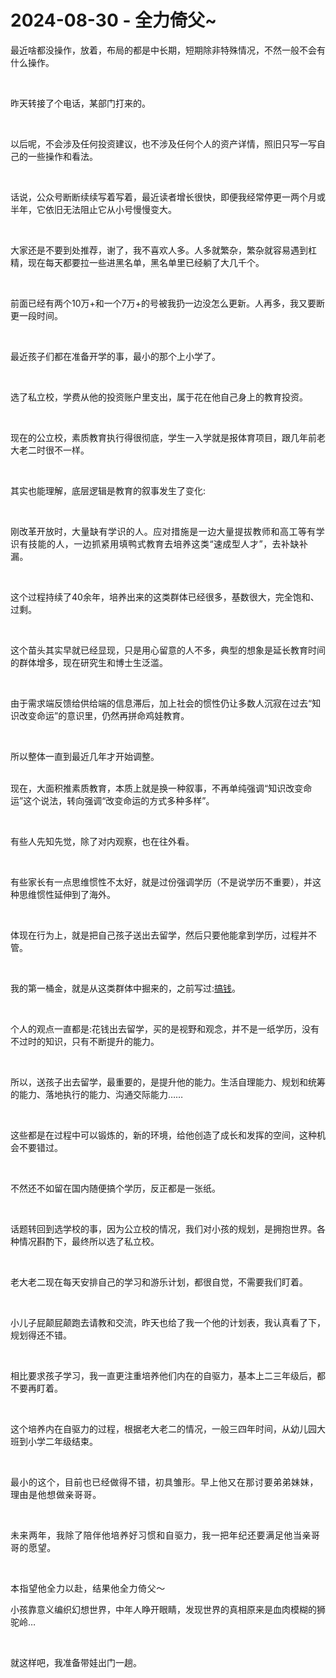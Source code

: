 # 2024-08-30 - 全力倚父~

<p style="visibility: visible;">最近啥都没操作，放着，布局的都是中长期，短期除非特殊情况，不然一般不会有什么操作。</p><p style="visibility: visible;"><br style="visibility: visible;"></p><p style="visibility: visible;">昨天转接了个电话，某部门打来的。</p><p style="visibility: visible;"><br style="visibility: visible;"></p><p style="visibility: visible;">以后呢，不会涉及任何投资建议，也不涉及任何个人的资产详情，照旧只写一写自己的一些操作和看法。</p><p style="visibility: visible;"><br style="visibility: visible;"></p><p style="visibility: visible;">话说，公众号断断续续写着写着，最近读者增长很快，即便我经常停更一两个月或半年，它依旧无法阻止它从小号慢慢变大。</p><p style="visibility: visible;"><br style="visibility: visible;"></p><p style="visibility: visible;">大家还是不要到处推荐，谢了，我不喜欢人多。人多就繁杂，繁杂就容易遇到杠精，现在每天都要拉一些进黑名单，黑名单里已经躺了大几千个。</p><p style="visibility: visible;"><br style="visibility: visible;"></p><p style="visibility: visible;">前面已经有两个10万+和一个7万+的号被我扔一边没怎么更新。人再多，我又要断更一段时间。</p><p style="visibility: visible;"><br style="visibility: visible;"></p><p style="visibility: visible;">最近孩子们都在准备开学的事，最小的那个上小学了。</p><p style="visibility: visible;"><br style="visibility: visible;"></p><p style="visibility: visible;">选了私立校，学费从他的投资账户里支出，属于花在他自己身上的教育投资。</p><p style="visibility: visible;"><br style="visibility: visible;"></p><p style="visibility: visible;">现在的公立校，素质教育执行得很彻底，学生一入学就是报体育项目，跟几年前老大老二时很不一样。</p><p style="visibility: visible;"><br style="visibility: visible;"></p><p style="visibility: visible;">其实也能理解，底层逻辑是教育的叙事发生了变化:</p><p style="visibility: visible;"><br style="visibility: visible;"></p><p style="visibility: visible;">刚改革开放时，<span style="background-color: transparent; caret-color: var(--weui-BRAND); letter-spacing: 0.034em; visibility: visible;">大量缺有学识的人。应对措施是一边大量提拔教师和高工等有学识有技能的人，一边抓紧用填鸭式教育去培养这类“速成型人才”，去补缺补漏。</span></p><p style="visibility: visible;"><span style="background-color: transparent; caret-color: var(--weui-BRAND); letter-spacing: 0.034em; visibility: visible;"><br style="visibility: visible;"></span></p><p style="visibility: visible;">这个过程持续了40余年，培养出来的这类群体已经很多，基数很大，完全饱和、过剩。</p><p style="visibility: visible;"><br style="visibility: visible;"></p><p style="visibility: visible;">这个苗头其实早就已经显现，只是用心留意的人不多，典型的想象是延长教育时间的群体增多，现在研究生和博士生泛滥。</p><p style="visibility: visible;"><br style="visibility: visible;"></p><p style="visibility: visible;">由于需求端反馈给供给端的信息滞后，加上社会的惯性仍让多数人沉寂在过去“知识改变命运”的意识里，仍然再拼命鸡娃教育。</p><p style="visibility: visible;"><br style="visibility: visible;"></p><p style="visibility: visible;">所以整体一直到最近几年才开始调整。</p><p style="visibility: visible;"><br style="visibility: visible;">现在，大面积推素质教育，本质上就是换一种叙事，不再单纯强调“知识改变命运”这个说法，转向强调“改变命运的方式多种多样”。</p><p><br></p><p>有些人先知先觉，除了对内观察，也在往外看。</p><p><br></p><p>有些家长有一点思维惯性不太好，就是过份强调学历（不是说学历不重要），并这种思维惯性延伸到了海外。</p><p><br></p><p>体现在行为上，就是把自己孩子送出去留学，然后只要他能拿到学历，过程并不管。</p><p><br></p><p>我的第一桶金，就是从这类群体中掘来的，之前写过:<a localeditorid="r7hs2o29gao00000000" href="https://mp.weixin.qq.com/s?__biz=Mzg2NTkwNTM4MA==&amp;mid=2247483940&amp;idx=1&amp;sn=e53f5e3df67ff9ac183e58d8adcd3819&amp;scene=21#wechat_redirect" textvalue="搞钱" target="_blank" data-linktype="2">搞钱</a>。</p><p><br></p><p>个人的观点一直都是:花钱出去留学，买的是视野和观念，并不是一纸学历，没有不过时的知识，只有不断提升的能力。</p><p><br></p><p>所以，送孩子出去留学，最重要的，是提升他的能力。生活自理能力、规划和统筹的能力、落地执行的能力、沟通交际能力……</p><p><br></p><p>这些都是在过程中可以锻炼的，新的环境，给他创造了成长和发挥的空间，这种机会不要错过。</p><p><br></p><p>不然还不如留在国内随便搞个学历，反正都是一张纸。</p><p><br></p><p>话题转回到选学校的事，因为公立校的情况，我们对小孩的规划，是拥抱世界。各种情况斟酌下，最终所以选了私立校。</p><p><br></p><p>老大老二现在每天安排自己的学习和游乐计划，都很自觉，不需要我们盯着。</p><p><br></p><p>小儿子屁颠屁颠跑去请教和交流，昨天也给了我一个他的计划表，我认真看了下，规划得还不错。</p><p><br></p><p>相比要求孩子学习，我一直更注重培养他们内在的自驱力，基本上二三年级后，都不要再盯着。</p><p><br></p><p>这个培养内在自驱力的过程，根据老大老二的情况，一般三四年时间，从幼儿园大班到小学二年级结束。</p><p><span style="background-color: transparent;letter-spacing: 0.034em;caret-color: var(--weui-BRAND);"><br></span></p><p><span style="background-color: transparent;letter-spacing: 0.034em;caret-color: var(--weui-BRAND);">最小的这个，目前也已经做得不错，初具雏形。早上他又</span><span style="background-color: transparent;letter-spacing: 0.578px;caret-color: var(--weui-BRAND);">在那讨要弟弟妹妹，理由是他想做亲哥哥。</span></p><p><span style="background-color: transparent;letter-spacing: 0.578px;caret-color: var(--weui-BRAND);"><br></span></p><p><span style="background-color: transparent;letter-spacing: 0.578px;caret-color: var(--weui-BRAND);">未来两年，我除了陪伴他培养好习惯和自驱力，我一把年纪还要满足他当亲哥哥的愿望。</span></p><p><span style="background-color: transparent;letter-spacing: 0.578px;caret-color: var(--weui-BRAND);"><br></span></p><p><span style="letter-spacing: 0.578px;">本指望他全力以赴，结果他全力倚父～</span></p><p><span style="letter-spacing: 0.578px;"></span></p><p>小孩靠意义编织幻想世界，中年人睁开眼睛，发现世界的真相原来是血肉模糊的狮驼岭…</p><p><br></p><p>就这样吧，我准备带娃出门一趟。</p><p style="display: none;"><mp-style-type data-value="10000"></mp-style-type></p>